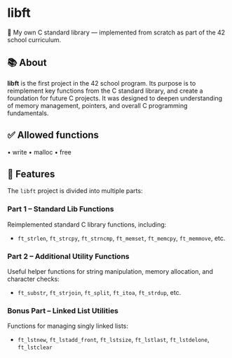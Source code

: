# libft

🧠 My own C standard library — implemented from scratch as part of the 42 school curriculum.

## 📚 About

**libft** is the first project in the 42 school program. 
Its purpose is to reimplement key functions from the C standard library, and create a foundation for future C projects. 
It was designed to deepen understanding of memory management, pointers, and overall C programming fundamentals.

## ✅ Allowed functions
• write
• malloc
• free


## 🚀 Features

The `libft` project is divided into multiple parts:

### Part 1 – Standard Lib Functions
Reimplemented standard C library functions, including:
- `ft_strlen`, `ft_strcpy`, `ft_strncmp`, `ft_memset`, `ft_memcpy`, `ft_memmove`, etc.

### Part 2 – Additional Utility Functions
Useful helper functions for string manipulation, memory allocation, and character checks:
- `ft_substr`, `ft_strjoin`, `ft_split`, `ft_itoa`, `ft_strdup`, etc.

### Bonus Part – Linked List Utilities
Functions for managing singly linked lists:
- `ft_lstnew`, `ft_lstadd_front`, `ft_lstsize`, `ft_lstlast`, `ft_lstdelone`, `ft_lstclear`
